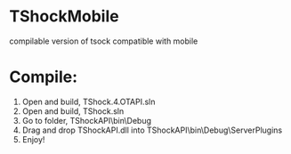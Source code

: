 # TShockMobile

 compilable version of tsock compatible with mobile


# Compile:

1. Open and build, TShock.4.OTAPI.sln
2. Open and build, TShock.sln
3. Go to folder, TShockAPI\bin\Debug
4. Drag and drop TShockAPI.dll into TShockAPI\bin\Debug\ServerPlugins
5. Enjoy!